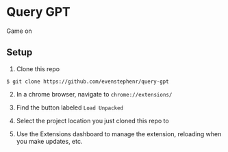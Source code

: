 # Query GPT

Game on

## Setup

1. Clone this repo

```
$ git clone https://github.com/evenstephenr/query-gpt
```

2. In a chrome browser, navigate to `chrome://extensions/`

3. Find the button labeled `Load Unpacked`

4. Select the project location you just cloned this repo to

5. Use the Extensions dashboard to manage the extension, reloading when you make updates, etc.
